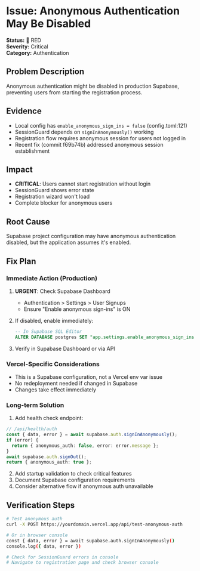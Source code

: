 # Issue: Anonymous Authentication May Be Disabled

**Status:** 🔴 RED  
**Severity:** Critical  
**Category:** Authentication

## Problem Description
Anonymous authentication might be disabled in production Supabase, preventing users from starting the registration process.

## Evidence
- Local config has `enable_anonymous_sign_ins = false` (config.toml:121)
- SessionGuard depends on `signInAnonymously()` working
- Registration flow requires anonymous session for users not logged in
- Recent fix (commit f69b74b) addressed anonymous session establishment

## Impact
- **CRITICAL**: Users cannot start registration without login
- SessionGuard shows error state
- Registration wizard won't load
- Complete blocker for anonymous users

## Root Cause
Supabase project configuration may have anonymous authentication disabled, but the application assumes it's enabled.

## Fix Plan

### Immediate Action (Production)
1. **URGENT**: Check Supabase Dashboard
   - Authentication > Settings > User Signups
   - Ensure "Enable anonymous sign-ins" is ON
   
2. If disabled, enable immediately:
   ```sql
   -- In Supabase SQL Editor
   ALTER DATABASE postgres SET "app.settings.enable_anonymous_sign_ins" TO 'true';
   ```

3. Verify in Supabase Dashboard or via API

### Vercel-Specific Considerations
- This is a Supabase configuration, not a Vercel env var issue
- No redeployment needed if changed in Supabase
- Changes take effect immediately

### Long-term Solution
1. Add health check endpoint:
```typescript
// /api/health/auth
const { data, error } = await supabase.auth.signInAnonymously();
if (error) {
  return { anonymous_auth: false, error: error.message };
}
await supabase.auth.signOut();
return { anonymous_auth: true };
```

2. Add startup validation to check critical features
3. Document Supabase configuration requirements
4. Consider alternative flow if anonymous auth unavailable

## Verification Steps
```bash
# Test anonymous auth
curl -X POST https://yourdomain.vercel.app/api/test-anonymous-auth

# Or in browser console
const { data, error } = await supabase.auth.signInAnonymously()
console.log({ data, error })

# Check for SessionGuard errors in console
# Navigate to registration page and check browser console
```